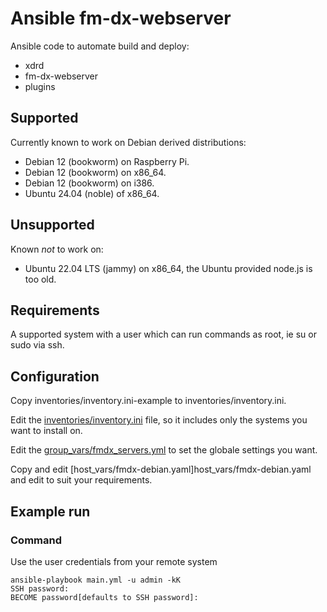 # Ansible fm-dx-webserver

Ansible code to automate build and deploy:

- xdrd
- fm-dx-webserver
- plugins

## Supported

Currently known to work on Debian derived distributions:

- Debian 12 (bookworm) on Raspberry Pi.
- Debian 12 (bookworm) on x86_64.
- Debian 12 (bookworm) on i386.
- Ubuntu 24.04 (noble) of x86_64.

## Unsupported

Known *not* to work on:

- Ubuntu 22.04 LTS (jammy) on x86_64, the Ubuntu provided node.js is too old.

## Requirements

A supported system with a user which can run commands as root, ie su or sudo via ssh.

## Configuration

Copy inventories/inventory.ini-example to inventories/inventory.ini.

Edit the [inventories/inventory.ini](inventories/inventory.ini) file, so it includes only the systems you want to install on.

Edit the [group_vars/fmdx_servers.yml](group_vars/fmdx_servers.yml) to set the globale settings you want.

Copy and edit [host_vars/fmdx-debian.yaml]host_vars/fmdx-debian.yaml and edit to suit your requirements.

## Example run

### Command

Use the user credentials from your remote system

```text
ansible-playbook main.yml -u admin -kK
SSH password: 
BECOME password[defaults to SSH password]: 
```
